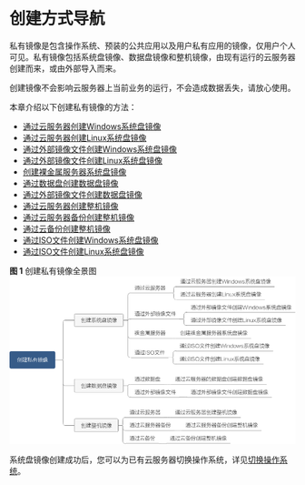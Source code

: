 # 创建方式导航<a name="zh-cn_topic_0013901628"></a>

私有镜像是包含操作系统、预装的公共应用以及用户私有应用的镜像，仅用户个人可见。私有镜像包括系统盘镜像、数据盘镜像和整机镜像，由现有运行的云服务器创建而来，或由外部导入而来。

创建镜像不会影响云服务器上当前业务的运行，不会造成数据丢失，请放心使用。

本章介绍以下创建私有镜像的方法：

-   [通过云服务器创建Windows系统盘镜像](通过云服务器创建Windows系统盘镜像.md)
-   [通过云服务器创建Linux系统盘镜像](通过云服务器创建Linux系统盘镜像.md)
-   [通过外部镜像文件创建Windows系统盘镜像](通过外部镜像文件创建Windows系统盘镜像.md)
-   [通过外部镜像文件创建Linux系统盘镜像](通过外部镜像文件创建Linux系统盘镜像.md)
-   [创建裸金属服务器系统盘镜像](创建裸金属服务器系统盘镜像.md)
-   [通过数据盘创建数据盘镜像](通过数据盘创建数据盘镜像.md)
-   [通过外部镜像文件创建数据盘镜像](通过外部镜像文件创建数据盘镜像.md)
-   [通过云服务器创建整机镜像](通过云服务器创建整机镜像.md)
-   [通过云服务器备份创建整机镜像](通过云服务器备份创建整机镜像.md)
-   [通过云备份创建整机镜像](通过云备份创建整机镜像.md)
-   [通过ISO文件创建Windows系统盘镜像](通过ISO文件创建Windows系统盘镜像.md)
-   [通过ISO文件创建Linux系统盘镜像](通过ISO文件创建Linux系统盘镜像.md)

**图 1**  创建私有镜像全景图<a name="fig24619233417"></a>  
![](figures/创建私有镜像全景图.png "创建私有镜像全景图")

系统盘镜像创建成功后，您可以为已有云服务器切换操作系统，详见[切换操作系统](https://support.huaweicloud.com/usermanual-ecs/zh-cn_topic_0031523135.html)。

